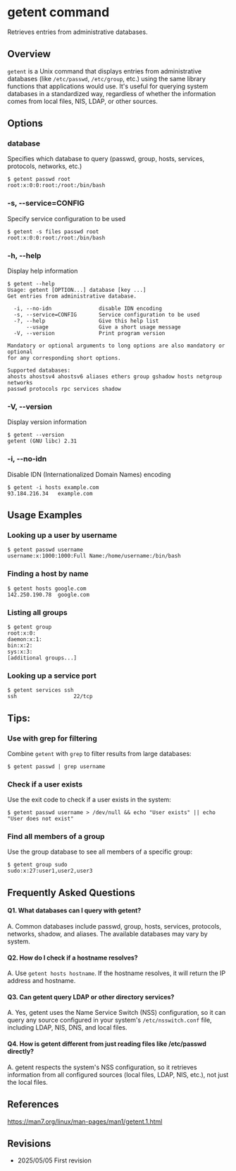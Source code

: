 # getent command

Retrieves entries from administrative databases.

## Overview

`getent` is a Unix command that displays entries from administrative databases (like `/etc/passwd`, `/etc/group`, etc.) using the same library functions that applications would use. It's useful for querying system databases in a standardized way, regardless of whether the information comes from local files, NIS, LDAP, or other sources.

## Options

### **database**

Specifies which database to query (passwd, group, hosts, services, protocols, networks, etc.)

```console
$ getent passwd root
root:x:0:0:root:/root:/bin/bash
```

### **-s, --service=CONFIG**

Specify service configuration to be used

```console
$ getent -s files passwd root
root:x:0:0:root:/root:/bin/bash
```

### **-h, --help**

Display help information

```console
$ getent --help
Usage: getent [OPTION...] database [key ...]
Get entries from administrative database.

  -i, --no-idn               disable IDN encoding
  -s, --service=CONFIG       Service configuration to be used
  -?, --help                 Give this help list
      --usage                Give a short usage message
  -V, --version              Print program version

Mandatory or optional arguments to long options are also mandatory or optional
for any corresponding short options.

Supported databases:
ahosts ahostsv4 ahostsv6 aliases ethers group gshadow hosts netgroup networks
passwd protocols rpc services shadow
```

### **-V, --version**

Display version information

```console
$ getent --version
getent (GNU libc) 2.31
```

### **-i, --no-idn**

Disable IDN (Internationalized Domain Names) encoding

```console
$ getent -i hosts example.com
93.184.216.34   example.com
```

## Usage Examples

### Looking up a user by username

```console
$ getent passwd username
username:x:1000:1000:Full Name:/home/username:/bin/bash
```

### Finding a host by name

```console
$ getent hosts google.com
142.250.190.78  google.com
```

### Listing all groups

```console
$ getent group
root:x:0:
daemon:x:1:
bin:x:2:
sys:x:3:
[additional groups...]
```

### Looking up a service port

```console
$ getent services ssh
ssh                  22/tcp
```

## Tips:

### Use with grep for filtering

Combine `getent` with `grep` to filter results from large databases:

```console
$ getent passwd | grep username
```

### Check if a user exists

Use the exit code to check if a user exists in the system:

```console
$ getent passwd username > /dev/null && echo "User exists" || echo "User does not exist"
```

### Find all members of a group

Use the group database to see all members of a specific group:

```console
$ getent group sudo
sudo:x:27:user1,user2,user3
```

## Frequently Asked Questions

#### Q1. What databases can I query with getent?
A. Common databases include passwd, group, hosts, services, protocols, networks, shadow, and aliases. The available databases may vary by system.

#### Q2. How do I check if a hostname resolves?
A. Use `getent hosts hostname`. If the hostname resolves, it will return the IP address and hostname.

#### Q3. Can getent query LDAP or other directory services?
A. Yes, getent uses the Name Service Switch (NSS) configuration, so it can query any source configured in your system's `/etc/nsswitch.conf` file, including LDAP, NIS, DNS, and local files.

#### Q4. How is getent different from just reading files like /etc/passwd directly?
A. getent respects the system's NSS configuration, so it retrieves information from all configured sources (local files, LDAP, NIS, etc.), not just the local files.

## References

https://man7.org/linux/man-pages/man1/getent.1.html

## Revisions

- 2025/05/05 First revision